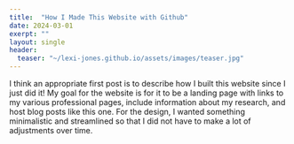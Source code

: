 ```yaml
---
title:  "How I Made This Website with Github"
date: 2024-03-01
exerpt: ""
layout: single
header:
  teaser: "~/lexi-jones.github.io/assets/images/teaser.jpg"
---
```


I think an appropriate first post is to describe how I built this website since I just did it! My goal for the website is for it to be a landing page with links to my various professional pages, include information about my research, and host blog posts like this one. For the design, I wanted something minimalistic and streamlined so that I did not have to make a lot of adjustments over time. 